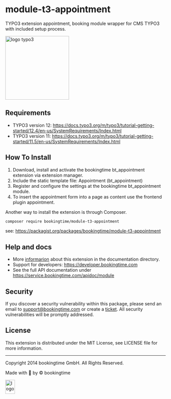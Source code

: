 # module-t3-appointment
TYPO3 extension appointment, booking module wrapper for CMS TYPO3 with included setup process.

<img src="https://github.com/bookingtime/module-t3-appointment/blob/master/aws/logo_typo3.svg" alt="logo typo3" width="200" />



## Requirements
- TYPO3 version 12: https://docs.typo3.org/m/typo3/tutorial-getting-started/12.4/en-us/SystemRequirements/Index.html
- TYPO3 version 11: https://docs.typo3.org/m/typo3/tutorial-getting-started/11.5/en-us/SystemRequirements/Index.html



## How To Install
1. Download, install and activate the bookingtime bt_appointment extension via extension manager.
2. Include the static template file: Appointment (bt_appointment)
3. Register and configure the settings at the bookingtime bt_appointment module.
4. To insert the appointment form into a page as content use the frontend plugin appointment.

Another way to install the extension is through Composer.
```bash
composer require bookingtime/module-t3-appointment
```
see: https://packagist.org/packages/bookingtime/module-t3-appointment



## Help and docs
- More [informarion](/Documentation/Readme.md) about this extension in the documentation directory.
- Support for developers: https://developer.bookingtime.com
- See the full API documentation under https://service.bookingtime.com/apidoc/module



## Security
If you discover a security vulnerability within this package, please send an email to support@bookingtime.com or create a [ticket](https://developer.bookingtime.com/hc/en-us/requests/new?ticket_form_id=9359661193628). All security vulnerabilities will be promptly addressed.



## License
This extension is distributed under the MIT License, see LICENSE file for more information.



---
Copyright 2014 bookingtime GmbH. All Rights Reserved.

Made with :blue_heart: by © bookingtime

<img src="https://github.com/bookingtime/module-t3-appointment/blob/master/aws/logo_bookingtime.png" alt="logo" width="30" height="44" />
